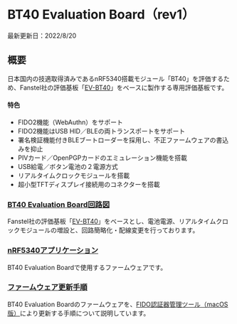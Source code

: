 # BT40 Evaluation Board（rev1）

最新更新日：2022/8/20

## 概要

日本国内の技適取得済みであるnRF5340搭載モジュール「BT40」を評価するため、Fanstel社の評価基板「[EV-BT40](https://www.mouser.jp/ProductDetail/Fanstel/EV-BT40?qs=zW32dvEIR3sMMGv%2FNMlB9A%3D%3D)」をベースに製作する専用評価基板です。

#### 特色


- FIDO2機能（WebAuthn）をサポート
- FIDO2機能はUSB HID／BLEの両トランスポートをサポート
- 署名検証機能付きBLEブートローダーを採用し、不正ファームウェアの書込みを抑止
- PIVカード／OpenPGPカードのエミュレーション機能を搭載
- USB給電／ボタン電池の２電源方式
- リアルタイムクロックモジュールを搭載
- 超小型TFTディスプレイ接続用のコネクターを搭載

### [BT40 Evaluation Board回路図](../../FIDO2Device/BT40SlimBoard/pcb_rev1_1/SECUREBRD_002.pdf)

Fanstel社の評価基板「[EV-BT40](https://www.mouser.jp/ProductDetail/Fanstel/EV-BT40?qs=zW32dvEIR3sMMGv%2FNMlB9A%3D%3D)」をベースとし、電池電源、リアルタイムクロックモジュールの増設と、回路簡略化・配線変更を行っております。

### [nRF5340アプリケーション](../../nRF5340_app/README.md)

BT40 Evaluation Boardで使用するファームウェアです。

### [ファームウェア更新手順](../../MaintenanceTool/macOSApp/UPDATEFW_BLE.md)

BT40 Evaluation Boardのファームウェアを、[FIDO認証器管理ツール（macOS版）](../../MaintenanceTool/macOSApp)により更新する手順について説明しています。
